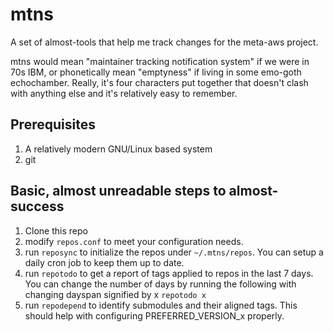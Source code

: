 # mtns

A set of almost-tools that help me track changes for the meta-aws project.

mtns would mean "maintainer tracking notification system" if we were in 70s IBM, or phonetically mean "emptyness" if living in some emo-goth echochamber.  Really, it's four characters put together that doesn't clash with anything else and it's relatively easy to remember.


## Prerequisites

1. A relatively modern GNU/Linux based system
2. git

## Basic, almost unreadable steps to almost-success

1. Clone this repo
2. modify `repos.conf` to meet your configuration needs.
3. run `reposync` to initialize the repos under `~/.mtns/repos`. You can setup a daily cron job to keep them up to date.
4. run `repotodo` to get a report of tags applied to repos in the last 7 days.  You can change the number of days by running the following with changing dayspan signified by x `repotodo x`
5. run `repodepend` to identify submodules and their aligned tags. This should help with configuring PREFERRED_VERSION_x properly.

